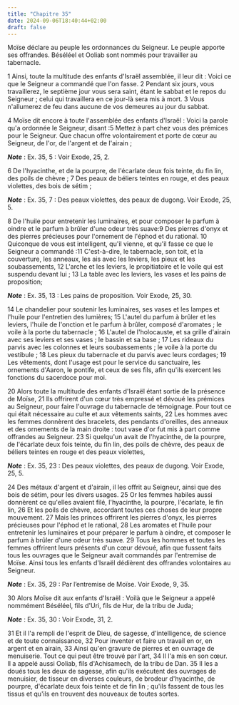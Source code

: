 ```yaml
---
title: "Chapitre 35"
date: 2024-09-06T18:40:44+02:00
draft: false
---
```



Moïse déclare au peuple les ordonnances du Seigneur.
Le peuple apporte ses offrandes.
Béséléel et Ooliab sont nommés pour travailler au tabernacle.


1 Ainsi, toute la multitude des enfants d'Israël assemblée, il leur dit : Voici ce que le Seigneur a commandé que l'on fasse. 2 Pendant six jours, vous travaillerez, le septième jour vous sera saint, étant le sabbat et le repos du Seigneur ; celui qui travaillera en ce jour-là sera mis à mort. 3 Vous n'allumerez de feu dans aucune de vos demeures au jour du sabbat.


4 Moïse dit encore à toute l'assemblée des enfants d'Israël : Voici la parole qu'a ordonnée le Seigneur, disant :5 Mettez à part chez vous des prémices pour le Seigneur. Que chacun offre volontairement et porte de cœur au Seigneur, de l'or, de l'argent et de l'airain ;

***Note*** :  Ex. 35, 5 : Voir Exode, 25, 2.

6 De l'hyacinthe, et de la pourpre, de l'écarlate deux fois teinte, du fin lin, des poils de chèvre ; 7 Des peaux de béliers teintes en rouge, et des peaux violettes, des bois de sétim ;

***Note*** :  Ex. 35, 7 : Des peaux violettes, des peaux de dugong. Voir Exode, 25, 5.

8 De l'huile pour entretenir les luminaires, et pour composer le parfum à oindre et le parfum à brûler d'une odeur très suave:9 Des pierres d'onyx et des pierres précieuses pour l'ornement de l'éphod et du rational. 10 Quiconque de vous est intelligent, qu'il vienne, et qu'il fasse ce que le Seigneur a commandé :11 C'est-à-dire, le tabernacle, son toit, et la couverture, les anneaux, les ais avec les leviers, les pieux et les soubassements, 12 L'arche et les leviers, le propitiatoire et le voile qui est suspendu devant lui ; 13 La table avec les leviers, les vases et les pains de proposition;

***Note*** :  Ex. 35, 13 : Les pains de proposition. Voir Exode, 25, 30.

14 Le chandelier pour soutenir les luminaires, ses vases et les lampes et l'huile pour l'entretien des lumières; 15 L'autel du parfum à brûler et les leviers, l'huile de l'onction et le parfum à brûler, composé d'aromates ; le voile à la porte du tabernacle ; 16 L'autel de l'holocauste, et sa grille d'airain avec ses leviers et ses vases ; le bassin et sa base ; 17 Les rideaux du parvis avec les colonnes et leurs soubassements ; le voile à la porte du vestibule ; 18 Les pieux du tabernacle et du parvis avec leurs cordages; 19 Les vêtements, dont l'usage est pour le service du sanctuaire, les ornements d'Aaron, le pontife, et ceux de ses fils, afin qu'ils exercent les fonctions du sacerdoce pour moi.


20 Alors toute la multitude des enfants d'Israël étant sortie de la présence de Moïse, 21 Ils offrirent d'un cœur très empressé et dévoué les prémices au Seigneur, pour faire l'ouvrage du tabernacle de témoignage. Pour tout ce qui était nécessaire au culte et aux vêtements saints, 22 Les hommes avec les femmes donnèrent des bracelets, des pendants d'oreilles, des anneaux et des ornements de la main droite : tout vase d'or fut mis à part comme offrandes au Seigneur. 23 Si quelqu'un avait de l'hyacinthe, de la pourpre, de l'écarlate deux fois teinte, du fin lin, des poils de chèvre, des peaux de béliers teintes en rouge et des peaux violettes,

***Note*** :  Ex. 35, 23 : Des peaux violettes, des peaux de dugong. Voir Exode, 25, 5.

24 Des métaux d'argent et d'airain, il les offrit au Seigneur, ainsi que des bois de sétim, pour les divers usages. 25 Or les femmes habiles aussi donnèrent ce qu'elles avaient filé, l'hyacinthe, la pourpre, l'écarlate, le fin lin, 26 Et les poils de chèvre, accordant toutes ces choses de leur propre mouvement. 27 Mais les princes offrirent les pierres d'onyx, les pierres précieuses pour l'éphod et le rational, 28 Les aromates et l'huile pour entretenir les luminaires et pour préparer le parfum à oindre, et composer le parfum à brûler d'une odeur très suave. 29 Tous les hommes et toutes les femmes offrirent leurs présents d'un cœur dévoué, afin que fussent faits tous les ouvrages que le Seigneur avait commandés par l'entremise de Moïse. Ainsi tous les enfants d'Israël dédièrent des offrandes volontaires au Seigneur.

***Note*** :  Ex. 35, 29 : Par l’entremise de Moïse. Voir Exode, 9, 35.


30 Alors Moïse dit aux enfants d'Israël : Voilà que le Seigneur a appelé nommément Béséléel, fils d'Uri, fils de Hur, de la tribu de Juda;

***Note*** :  Ex. 35, 30 : Voir Exode, 31, 2.

31 Et il l'a rempli de l'esprit de Dieu, de sagesse, d'intelligence, de science et de toute connaissance, 32 Pour inventer et faire un travail en or, en argent et en airain, 33 Ainsi qu'en gravure de pierres et en ouvrage de menuiserie. Tout ce qui peut être trouvé par l'art, 34 Il l'a mis en son cœur. Il a appelé aussi Ooliab, fils d'Achisamech, de la tribu de Dan. 35 Il les a doués tous les deux de sagesse, afin qu'ils exécutent des ouvrages de menuisier, de tisseur en diverses couleurs, de brodeur d'hyacinthe, de pourpre, d'écarlate deux fois teinte et de fin lin ; qu'ils fassent de tous les tissus et qu'ils en trouvent des nouveaux de toutes sortes.

